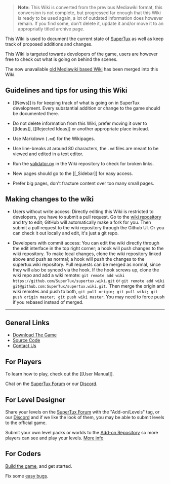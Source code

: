 > **Note:** This Wiki is converted from the previous Mediawiki format, this conversion is not
  complete, but progressed far enough that this Wiki is ready to be used again, a lot of outdated
  information does however remain. If you find some, don't delete it, update it and/or move it to
  an appropriatly titled archive page.

This Wiki is used to document the current state of [SuperTux](https://www.supertux.org) as
well as keep track of proposed additions and changes.

This Wiki is targeted towards developers of the game, users are however free to check out what
is going on behind the scenes.

The now unavailable [old Mediawiki based Wiki](http://supertux.lethargik.org/wiki/Main_Page) has been merged
into this Wiki.

Guidelines and tips for using this Wiki
---------------------------------------

* [[News]] is for keeping track of what is going on in SuperTux
  development. Every substantial addition or change to the game should
  be documented there.

* Do not delete information from this Wiki, prefer moving it over to [[Ideas]],
  [[Rejected Ideas]] or another appropriate place instead.

* Use Markdown (`.md`) for the Wikipages.

* Use line-breaks at around 80 characters, the `.md` files are meant to
  be viewed and edited in a text editor.

* Run the [validator.py](https://raw.githubusercontent.com/wiki/SuperTux/supertux/validator.py)
  in the Wiki repository to check for broken links.

* New pages should go to the [[_Sidebar]] for easy access.

* Prefer big pages, don't fracture content over too many small pages.

Making changes to the wiki
--------------------------

* Users without write access: Directly editing this Wiki is restricted to developers, you have to
  submit a pull request. Go to the [wiki repository](https://github.com/SuperTux/wiki) and try to
  edit; GitHub will automatically make a fork for you. Then submit a pull request to the wiki
  repository through the Github UI. Or you can check it out locally and edit, it's just a git repo.

* Developers with commit access: You can edit the wiki directly through the edit interface in the top
  right corner; a hook will push changes to the wiki repository. To make local changes, clone the wiki
  repository linked above and push as normal; a hook will push the changes to the supertux.wiki repository.
  Pull requests can be merged as normal, since they will also be synced via the hook. If the hook screws
  up, clone the wiki repo and add a wiki remote: `git remote add wiki https://github.com/SuperTux/supertux.wiki.git`
  or `git remote add wiki git@github.com:SuperTux/supertux.wiki.git.` Then merge the origin and wiki remotes
  and push to both, `git pull origin; git pull wiki; git push origin master; git push wiki master`. You may
  need to force push if you rebased instead of merged.

---

General Links
-------------

* [Download The Game](https://supertux.org/download.html)
* [Source Code](https://github.com/SuperTux/supertux)
* [Contact Us](https://www.supertux.org/contact.html)

For Players
-----------

To learn how to play, check out the [[User Manual]].

Chat on the [SuperTux Forum](https://groups.f-hub.org/g/8AKEaTgZ)
or our [Discord](https://discord.gg/AcvtHWz).

For Level Designer
------------------

Share your levels on the [SuperTux Forum](https://groups.f-hub.org/g/8AKEaTgZ) with the "Add-on/Levels" tag,
or our [Discord](https://discord.gg/AcvtHWz) and if we like the look of them, you may be able to submit levels to the official game.

Submit your own level packs or worlds to the [Add-on Repository](https://github.com/SuperTux/addons) so more players can see and play
your levels. [More info](https://github.com/SuperTux/supertux/wiki/Add-ons)

For Coders
-----------

[Build the game](https://github.com/SuperTux/supertux/wiki/Building), and get started.

Fix some [easy bugs](https://github.com/SuperTux/supertux/issues?q=is%3Aopen+is%3Aissue+label%3Adifficulty%3Aeasy).
